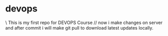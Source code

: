 # devops
\\ This is my first repo for DEVOPS Course
\/\/ now i make changes on server and after commit i will make git pull to download latest updates locally.
